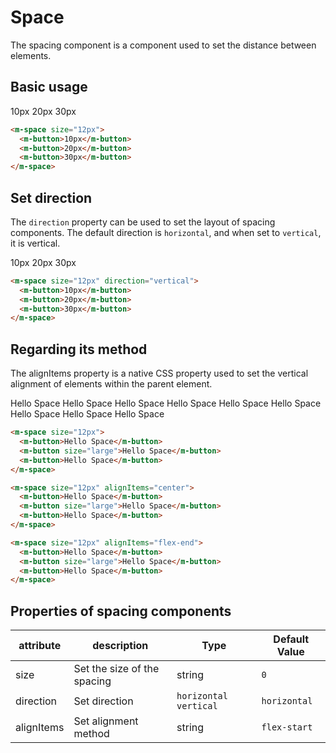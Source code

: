 # Space

The spacing component is a component used to set the distance between elements.

## Basic usage

<m-space size="12px">
  <m-button>10px</m-button>
  <m-button>20px</m-button>
  <m-button>30px</m-button>
</m-space>

```html
<m-space size="12px">
  <m-button>10px</m-button>
  <m-button>20px</m-button>
  <m-button>30px</m-button>
</m-space>
```

## Set direction

The `direction` property can be used to set the layout of spacing components. The default direction is `horizontal`, and when set to `vertical`, it is vertical.
<m-space size="12px" direction="vertical">

  <m-button>10px</m-button>
  <m-button>20px</m-button>
  <m-button>30px</m-button>
</m-space>

```html
<m-space size="12px" direction="vertical">
  <m-button>10px</m-button>
  <m-button>20px</m-button>
  <m-button>30px</m-button>
</m-space>
```

## Regarding its method

The alignItems property is a native CSS property used to set the vertical alignment of elements within the parent element.

<m-space size="12px">

<m-space size="12px">
  <m-button>Hello Space</m-button>
  <m-button size="large">Hello Space</m-button>
  <m-button>Hello Space</m-button>
</m-space>

<m-space size="12px" alignItems="center">
  <m-button>Hello Space</m-button>
  <m-button size="large">Hello Space</m-button>
  <m-button>Hello Space</m-button>
</m-space>

<m-space size="12px" alignItems="flex-end">
  <m-button>Hello Space</m-button>
  <m-button size="large">Hello Space</m-button>
  <m-button>Hello Space</m-button>
</m-space>
</m-space>

```html
<m-space size="12px">
  <m-button>Hello Space</m-button>
  <m-button size="large">Hello Space</m-button>
  <m-button>Hello Space</m-button>
</m-space>

<m-space size="12px" alignItems="center">
  <m-button>Hello Space</m-button>
  <m-button size="large">Hello Space</m-button>
  <m-button>Hello Space</m-button>
</m-space>

<m-space size="12px" alignItems="flex-end">
  <m-button>Hello Space</m-button>
  <m-button size="large">Hello Space</m-button>
  <m-button>Hello Space</m-button>
</m-space>
```

## Properties of spacing components

| attribute  | description                 | Type                    | Default Value |
| ---------- | --------------------------- | ----------------------- | ------------- |
| size       | Set the size of the spacing | string                  | `0`           |
| direction  | Set direction               | `horizontal` `vertical` | `horizontal`  |
| alignItems | Set alignment method        | string                  | `flex-start`  |
